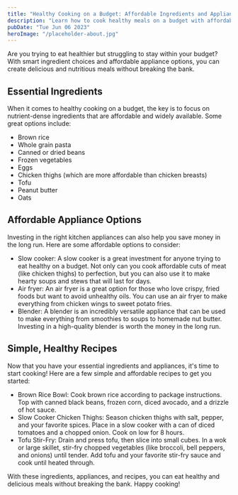 ```yaml
---
title: "Healthy Cooking on a Budget: Affordable Ingredients and Appliance Options"
description: "Learn how to cook healthy meals on a budget with affordable ingredients and appliance options. Eating healthy doesn&#39;t have to break the bank!"
pubDate: "Tue Jun 06 2023"
heroImage: "/placeholder-about.jpg"
---
```


Are you trying to eat healthier but struggling to stay within your budget? With smart ingredient choices and affordable appliance options, you can create delicious and nutritious meals without breaking the bank.

## Essential Ingredients
When it comes to healthy cooking on a budget, the key is to focus on nutrient-dense ingredients that are affordable and widely available. Some great options include:

- Brown rice
- Whole grain pasta
- Canned or dried beans
- Frozen vegetables
- Eggs
- Chicken thighs (which are more affordable than chicken breasts)
- Tofu
- Peanut butter
- Oats

## Affordable Appliance Options
Investing in the right kitchen appliances can also help you save money in the long run. Here are some affordable options to consider:

- Slow cooker: A slow cooker is a great investment for anyone trying to eat healthy on a budget. Not only can you cook affordable cuts of meat (like chicken thighs) to perfection, but you can also use it to make hearty soups and stews that will last for days.
- Air fryer: An air fryer is a great option for those who love crispy, fried foods but want to avoid unhealthy oils. You can use an air fryer to make everything from chicken wings to sweet potato fries.
- Blender: A blender is an incredibly versatile appliance that can be used to make everything from smoothies to soups to homemade nut butter. Investing in a high-quality blender is worth the money in the long run.

## Simple, Healthy Recipes
Now that you have your essential ingredients and appliances, it&#39;s time to start cooking! Here are a few simple and affordable recipes to get you started:

- Brown Rice Bowl: Cook brown rice according to package instructions. Top with canned black beans, frozen corn, diced avocado, and a drizzle of hot sauce.
- Slow Cooker Chicken Thighs: Season chicken thighs with salt, pepper, and your favorite spices. Place in a slow cooker with a can of diced tomatoes and a chopped onion. Cook on low for 8 hours.
- Tofu Stir-Fry: Drain and press tofu, then slice into small cubes. In a wok or large skillet, stir-fry chopped vegetables (like broccoli, bell peppers, and onions) until tender. Add tofu and your favorite stir-fry sauce and cook until heated through.

With these ingredients, appliances, and recipes, you can eat healthy and delicious meals without breaking the bank. Happy cooking!